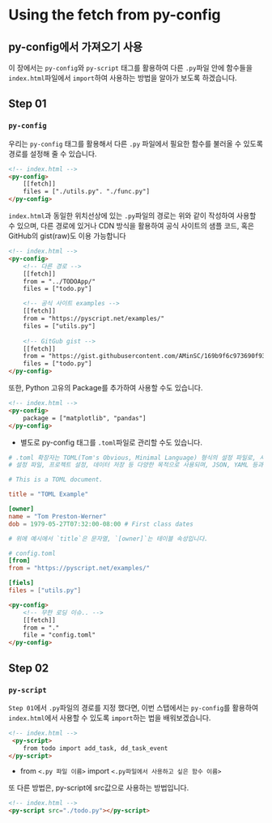 # Using the fetch from py-config
## py-config에서 가져오기 사용

이 장에서는 `py-config`와 `py-script` 태그를 활용하여 다른 `.py`파일 안에 함수들을 `index.html`파일에서 `import`하여 사용하는 방법을 알아가 보도록 하겠습니다.


## Step 01
### `py-config`
우리는 `py-config` 태그를 활용해서 다른 `.py` 파일에서 필요한 함수를 불러올 수 있도록 경로를 설정해 줄 수 있습니다.

```html
<!-- index.html -->
<py-config>
    [[fetch]]
    files = ["./utils.py". "./func.py"]
</py-config>
```
`index.html`과 동일한 위치선상에 있는 `.py`파일의 경로는 위와 같이 작성하여 사용할 수 있으며, 다른 경로에 있거나 CDN 방식을 활용하여 공식 사이트의 샘플 코드, 혹은 GitHub의 gist(raw)도 이용 가능합니다
```html
<!-- index.html -->
<py-config>
    <!-- 다른 경로 -->
    [[fetch]]
    from = "../TODOApp/"
    files = ["todo.py"]

    <!-- 공식 사이트 examples -->
    [[fetch]]
    from = "https://pyscript.net/examples/"
    files = ["utils.py"]
    
    <!-- GitGub gist -->
    [[fetch]]
    from = "https://gist.githubusercontent.com/AMinSC/169b9f6c973690f9310528e465d10688/raw/27bb8acea57d407789b0940f8b127db9b9a837a4/"
    files = ["todo.py"]
</py-config>
```

또한, Python 고유의 Package를 추가하여 사용할 수도 있습니다.
```html
<!-- index.html -->
<py-config>
    package = ["matplotlib", "pandas"]
</py-config>
```

- 별도로 py-config 태그를 `.toml`파일로 관리할 수도 있습니다.

```toml
# .toml 확장자는 TOML(Tom's Obvious, Minimal Language) 형식의 설정 파일로, 사람이 읽고 쓰기 쉬운 최소한의 구성을 가진 명확한 언어입니다.
# 설정 파일, 프로젝트 설정, 데이터 저장 등 다양한 목적으로 사용되며, JSON, YAML 등과 유사한 역할을 합니다.

# This is a TOML document.

title = "TOML Example"

[owner]
name = "Tom Preston-Werner"
dob = 1979-05-27T07:32:00-08:00 # First class dates

# 위에 예시에서 `title`은 문자열, `[owner]`는 테이블 속성입니다.
```

```toml
# config.toml
[from]
from = "https://pyscript.net/examples/"

[fiels]
files = ["utils.py"]
```

```html
<py-config>
    <!-- 무한 로딩 이슈.. -->
    [[fetch]]
    from = "."
    file = "config.toml"
</py-config>
```


## Step 02
### `py-script`
`Step 01`에서 `.py`파일의 경로를 지정 했다면, 이번 스탭에서는 `py-config`를 활용하여 `index.html`에서 사용할 수 있도록 `import`하는 법을 배워보겠습니다.
```html
<!-- index.html -->
 <py-script>
    from todo import add_task, dd_task_event
</py-script>
```
- from `<.py 파일 이름>` import `<.py파일에서 사용하고 싶은 함수 이름>`

또 다른 방법은, py-script에 src값으로 사용하는 방법입니다.

```html
<!-- index.html -->
<py-script src="./todo.py"></py-script>
```

